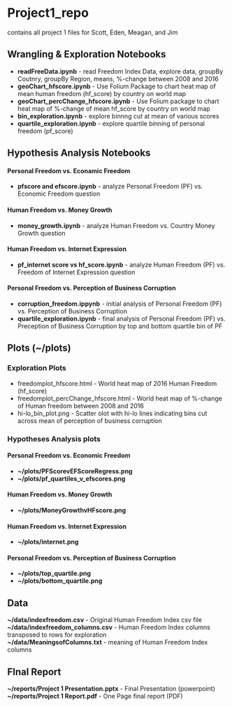 # Project1_repo
contains all project 1 files for Scott, Eden, Meagan, and Jim

## Wrangling & Exploration Notebooks
* __readFreeData.ipynb__        - read Freedom Index Data, explore data, groupBy Coutnry, groupBy Region, means, %-change between 2008 and 2016
* __geoChart_hfscore.ipynb__        - Use Folium Package to chart heat map of mean human freedom (hf_score) by country on world map
* __geoChart_percChange_hfscore.ipynb__   - Use Folium package to chart heat map of %-change of mean hf_score by country on world map
* __bin_exploration.ipynb__              - explore binnng cut at mean of various scores
* __quartile_exploration.ipynb__          - explore quartile binning of personal freedom (pf_score)

## Hypothesis Analysis Notebooks
#### Personal Freedom vs. Econamic Freedom
* __pfscore and efscore.ipynb__  - analyze  Personal Freedom (PF) vs. Economic Freedom question
#### Human Freedom vs. Money Growth
* __money_growth.ipynb__    - analyze Human Freedom vs. Country Money Growth question
#### Human Freedom vs. Internet Expression 
* __pf_internet score vs hf_score.ipynb__   - analyze Human Freedom (PF) vs. Freedom of Internet Expression question
#### Personal Freedom vs. Perception of Business Corruption
* __corruption_freedom.ippynb__  - initial analysis of Personal Freedom (PF) vs. Perception of Business Corruption
* __quartile_exploration.ipynb__ - final analysis of Personal Freedom (PF) vs. Preception of Business Corruption by top and bottom quartile bin of PF

## Plots (~/plots)
### Exploration Plots
* freedomplot_hfscore.html  - World heat map of 2016 Human Freedom (hf_score)
* freedomplot_percChange_hfscore.html - World heat map of %-change of Human freedom between 2008 and 2016
* hi-lo_bin_plot.png  - Scatter olot with hi-lo lines indicating bins cut across mean of perception of business corruption

### Hypotheses Analysis plots
#### Personal Freedom vs. Economic Freedom
* __~/plots/PFScorevEFScoreRegress.png__
* __~/plots/pf_quartiles_v_efscores.png__
#### Human Freedom vs. Money Growth
* __~/plots/MoneyGrowthvHFscore.png__
#### Human Freedom vs. Internet Expression 
* __~/plots/internet.png__
#### Personal Freedom vs. Perception of Business Corruption
* __~/plots/top_quartile.png__
* __~/plots/bottom_quartile.png__

## Data
__~/data/indexfreedom.csv__ - Original Human Freedom Index csv file  
__~/data/indexfreedom_columns.csv__   - Human Freedom Index columns transposed to rows for exploration  
__~/data/MeaningsofColumns.txt__   - meaning of Human Freedom Index columns  

## FInal Report 
__~/reports/Project 1 Presentation.pptx__   - Final Presentation (powerpoint)  
__~/reports/Project 1 Report.pdf__    - One Page final report (PDF)  
